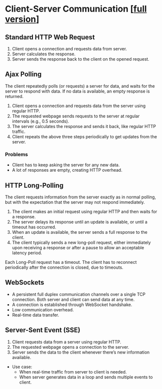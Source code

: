 # Client-Server Communication [[full version](README.md)]

## Standard HTTP Web Request

1. Client opens a connection and requests data from server.
2. Server calculates the response.
3. Server sends the response back to the client on the opened request.

## Ajax Polling

The client repeatedly polls (or requests) a server for data, and waits for the server to respond with data. If no data is available, an empty response is returned.

1. Client opens a connection and requests data from the server using regular HTTP.
2. The requested webpage sends requests to the server at regular intervals (e.g., 0.5 seconds).
3. The server calculates the response and sends it back, like regular HTTP traffic.
4. Client repeats the above three steps periodically to get updates from the server.

### Problems

- Client has to keep asking the server for any new data.
- A lot of responses are empty, creating HTTP overhead.

## HTTP Long-Polling

The client requests information from the server exactly as in normal polling, but with the expectation that the server may not respond immediately.

1. The client makes an initial request using regular HTTP and then waits for a response.
2. The server delays its response until an update is available, or until a timeout has occurred.
3. When an update is available, the server sends a full response to the client.
4. The client typically sends a new long-poll request, either immediately upon receiving a response or after a pause to allow an acceptable latency period.

Each Long-Poll request has a timeout. The client has to reconnect periodically after the connection is closed, due to timeouts.

## WebSockets

- A persistent full duplex communication channels over a single TCP connection. Both server and client can send data at any time.
- A connection is established through WebSocket handshake.
- Low communication overhead.
- Real-time data transfer.

## Server-Sent Event (SSE)

1. Client requests data from a server using regular HTTP.
2. The requested webpage opens a connection to the server.
3. Server sends the data to the client whenever there’s new information available.

- Use case:
  - When real-time traffic from server to client is needed.
  - When server generates data in a loop and sends multiple events to client.